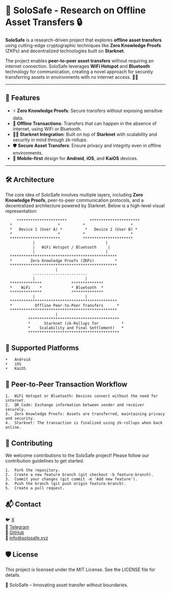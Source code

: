 # 🚀 SoloSafe - Research on Offline Asset Transfers 🔒

**SoloSafe** is a research-driven project that explores **offline asset transfers** using cutting-edge cryptographic techniques like **Zero Knowledge Proofs** (ZKPs) and decentralized technologies built on **Starknet**.

The project enables **peer-to-peer asset transfers** without requiring an internet connection. SoloSafe leverages **WiFi Hotspot** and **Bluetooth** technology for communication, creating a novel approach for securely transferring assets in environments with no internet access. 🔗📶

---

## 🌟 Features

- ⚡ **Zero Knowledge Proofs**: Secure transfers without exposing sensitive data.
- 📡 **Offline Transactions**: Transfers that can happen in the absence of internet, using WiFi or Bluetooth.
- 🧑‍💻 **Starknet Integration**: Built on top of **Starknet** with scalability and security in mind through zk-rollups.
- 🛡️ **Secure Asset Transfers**: Ensure privacy and integrity even in offline environments.
- 📱 **Mobile-first** design for **Android**, **iOS**, and **KaiOS** devices.

---

## 🛠️ Architecture

The core idea of SoloSafe involves multiple layers, including **Zero Knowledge Proofs**, peer-to-peer communication protocols, and a decentralized architecture powered by Starknet. Below is a high-level visual representation:

```
     **********************          **********************  
  *                    *          *                    *  
  *   Device 1 (User A) *          *   Device 2 (User B) *  
  *                    *          *                    *  
  **********************          **********************  
            |                               |  
            |   WiFi Hotspot / Bluetooth     |  
            |                               |  
  ***********************************************  
  *        Zero Knowledge Proofs (ZKPs)         *  
  ***********************************************  
                      |   
            ------------------------  
            |                      |  
  **************             **************  
  *    WiFi    *             * Bluetooth  *  
  **************             **************  
            |                      |  
  ***********************************************  
  *          Offline Peer-to-Peer Transfers      *  
  ***********************************************  
                      |  
          ****************************************  
          *      Starknet (zk-Rollups for          *  
          *    Scalability and Final Settlement)   *  
          ****************************************   

```
## 📱 Supported Platforms

	•	Android
	•	iOS
	•	KaiOS

## 📡 Peer-to-Peer Transaction Workflow

	1.	WiFi Hotspot or Bluetooth: Devices connect without the need for internet.
	2.	QR Code: Exchange information between sender and receiver securely.
	3.	Zero Knowledge Proofs: Assets are transferred, maintaining privacy and security.
	4.	Starknet: The transaction is finalized using zk-rollups when back online.

## 🤝 Contributing

We welcome contributions to the SoloSafe project! Please follow our contribution guidelines to get started.

	1.	Fork the repository.
	2.	Create a new feature branch (git checkout -b feature-branch).
	3.	Commit your changes (git commit -m 'Add new feature').
	4.	Push the branch (git push origin feature-branch).
	5.	Create a pull request.

## 📬 Contact

🐦 [X](https://x.com/SoloSafeProof)  
💬 [Telegram](https://t.com/SoloSafe)  
📂 [GitHub](https://github.com/SoloSafe)  
📧 [info@solosafe.xyz](info@solosafe.xyz)  

## 🛡️ License

This project is licensed under the MIT License. See the LICENSE file for details.

🔐 SoloSafe – Innovating asset transfer without boundaries.
